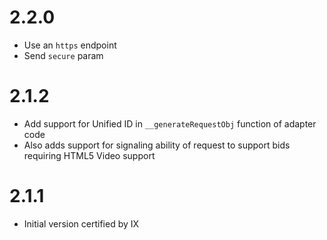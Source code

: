 # 2.2.0
- Use an `https` endpoint
- Send `secure` param

# 2.1.2

- Add support for Unified ID in `__generateRequestObj` function of adapter code
- Also adds support for signaling ability of request to support bids requiring HTML5 Video support

# 2.1.1

- Initial version certified by IX
